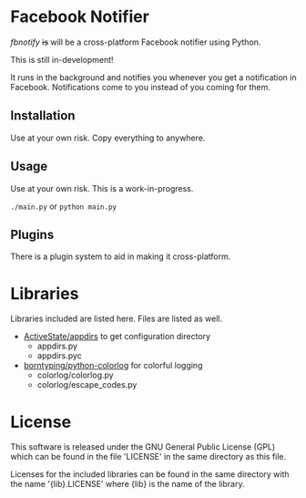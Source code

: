 Facebook Notifier
=================

*fbnotify* ~~is~~ will be a cross-platform Facebook notifier using Python. 

This is still in-development!

It runs in the background and notifies you whenever you get a notification in Facebook. Notifications come to you instead of you coming for them.

Installation
------------

Use at your own risk. Copy everything to anywhere.

Usage
-----

Use at your own risk. This is a work-in-progress.

`./main.py` or `python main.py`

Plugins
-------

There is a plugin system to aid in making it cross-platform.

Libraries
=========

Libraries included are listed here. Files are listed as well.

* [ActiveState/appdirs](https://github.com/ActiveState/appdirs) to get configuration directory
	* appdirs.py
	* appdirs.pyc
* [borntyping/python-colorlog](https://github.com/borntyping/python-colorlog) for colorful logging
	* colorlog/colorlog.py
	* colorlog/escape_codes.py

License
=======

This software is released under the GNU General Public License (GPL) which
can be found in the file 'LICENSE' in the same directory as this file.

Licenses for the included libraries can be found in the same directory with the name '{lib}.LICENSE' where {lib} is the name of the library.